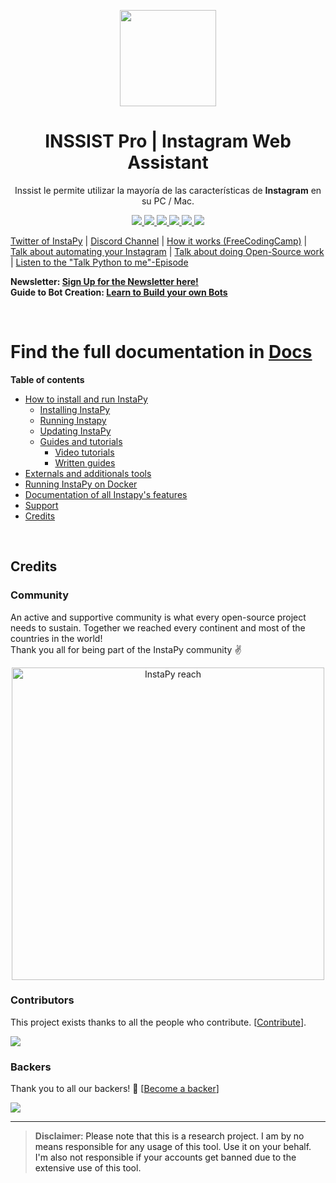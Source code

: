 <p align="center">
  <img src="https://i.imgur.com/eTPe4pz.png" width="154">
  <h1 align="center">INSSIST Pro | Instagram Web Assistant</h1>
  <p align="center">Inssist le permite utilizar la mayoría de las características de <b>Instagram</b> en su PC / Mac.<p>
  <p align="center">
    <a href="https://github.com/timgrossmann/InstaPy/blob/master/LICENSE">
      <img src="https://img.shields.io/badge/license-GPLv3-blue.svg" />
    </a>
    <a href="https://github.com/SeleniumHQ/selenium">
      <img src="https://img.shields.io/badge/built%20with-Selenium-yellow.svg" />
    </a>
    <a href="https://www.python.org/">
    	<img src="https://img.shields.io/badge/built%20with-Python3-red.svg" />
    </a>
    <a href="https://www.github.com/timgrossmann/InstaPy#backer">
	<img src="https://opencollective.com/instapy/backers/badge.svg">
    </a>
    <a href="https://www.github.com/timgrossmann/InstaPy#sponsors">
	<img src="https://opencollective.com/instapy/sponsors/badge.svg">
    </a>  
    <a href="https://discord.gg/FDETsht">
	<img src="https://img.shields.io/discord/510385886869979136.svg">
    </a>
  </p>
</p>

[Twitter of InstaPy](https://twitter.com/InstaPy) | [Discord Channel](https://discord.gg/FDETsht) | [How it works (FreeCodingCamp)](https://www.freecodecamp.org/news/my-open-source-instagram-bot-got-me-2-500-real-followers-for-5-in-server-costs-e40491358340/) |   
[Talk about automating your Instagram](https://youtu.be/4TmKFZy-ioQ) | [Talk about doing Open-Source work](https://www.youtube.com/watch?v=A_UtST302Og&t=0s&list=PLa4P1NPX9hthXV-wko0xyxFpbhYZFkW7o) | [Listen to the "Talk Python to me"-Episode](https://talkpython.fm/episodes/show/142/automating-the-web-with-selenium-and-instapy)


**Newsletter: [Sign Up for the Newsletter here!](http://eepurl.com/cZbV_v)**   
**Guide to Bot Creation: [Learn to Build your own Bots](https://www.udemy.com/course/the-complete-guide-to-bot-creation/?referralCode=7418EBB47E11E34D86C9)**    

<br />

# Find the full documentation in [Docs](/docs)
**Table of contents**
- [How to install and run InstaPy](/docs/home.md#installation)
  * [Installing InstaPy](/docs/home.md#installation)
  * [Running Instapy](/docs/home.md#installation)
  * [Updating InstaPy](/docs/home.md#updating-instapy)
  * [Guides and tutorials](/docs/home.md#guides)
    * [Video tutorials](/docs/home.md#video-tutorials)
    * [Written guides](/docs/home.md#written-guides)
- [Externals and additionals tools](/docs/home.md#external-tools)
- [Running InstaPy on Docker](/docs/home.md#docker)
- [Documentation of all Instapy's features](/docs/settings.md)
- [Support](/docs/home.md#support)
- [Credits](/docs/home.md#credits)

<br />

## Credits
### Community
An active and supportive community is what every open-source project needs to sustain. Together we reached every continent and most of the countries in the world!   
Thank you all for being part of the InstaPy community ✌️

<p align="center">
	<img src="https://i.imgur.com/XkxHcM7r.png" alt="InstaPy reach" width="500px"/>
</p>

### Contributors

This project exists thanks to all the people who contribute. [[Contribute](https://github.com/timgrossmann/InstaPy/wiki/How-to-Contribute)].

<a href="https://github.com/timgrossmann/InstaPy/graphs/contributors"><img src="https://opencollective.com/instapy/contributors.svg?width=890&button=false" /></a>

### Backers

Thank you to all our backers! 🙏 [[Become a backer](https://opencollective.com/instapy#backer)]

<a href="https://opencollective.com/instapy#backers" target="_blank"><img src="https://opencollective.com/instapy/backers.svg?width=890"></a>

---

> **Disclaimer**<a name="disclaimer" />: Please note that this is a research project. I am by no means responsible for any usage of this tool. Use it on your behalf. I'm also not responsible if your accounts get banned due to the extensive use of this tool.
